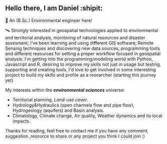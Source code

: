 <!--
**danielmzu/danielmzu** is a ✨ _special_ ✨ repository because its `README.md` (this file) appears on your GitHub profile.

Here are some ideas to get you started:

- 🔭 I’m currently working on ...
- 🌱 I’m currently learning ...
- 👯 I’m looking to collaborate on ...
- 🤔 I’m looking for help with ...
- 💬 Ask me about ...
- 📫 How to reach me: ...
- 😄 Pronouns: ...
- ⚡ Fun fact: ...
-->

## Hello there, I am Daniel :shipit:

🌱 An (B.Sc.) Environmental engineer here!  

🛰️ Strongly interested in geospatial technologies applied to environmental and territorial analysis, monitoring of natural resources and disaster assesment; I've been learning and using different GIS software, Remote Sensing techniques and discovering new data sources, programming tools and different resources for setting a proper workflow focused in geospatial analysis. I'm getting into the programming/modeling world with Python, Javascript and R, desiring to improve my skills not just in usage but testing, supporting and creating tools. I'd love to get involved in some interesting project to build my skills and profile as a researcher (starting this journey yet)

My interests within the ***environmental sciences*** universe:
- Territorial planning, *Land-use cover*. 
- Hydrology&Hydraulics (open channels flow and pipe flow), Hydrogeology (aquifers) and Basin analysis.
- Climatology, Climate change, Air quality, Weather dynamics and its local impacts.

Thanks for reading, feel free to contact me if you have any comment, suggestion ,resource to share or any project you think I could join :)



